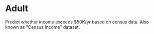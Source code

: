# Adult
Predict whether income exceeds $50K/yr based on census data. Also known as "Census Income" dataset.
